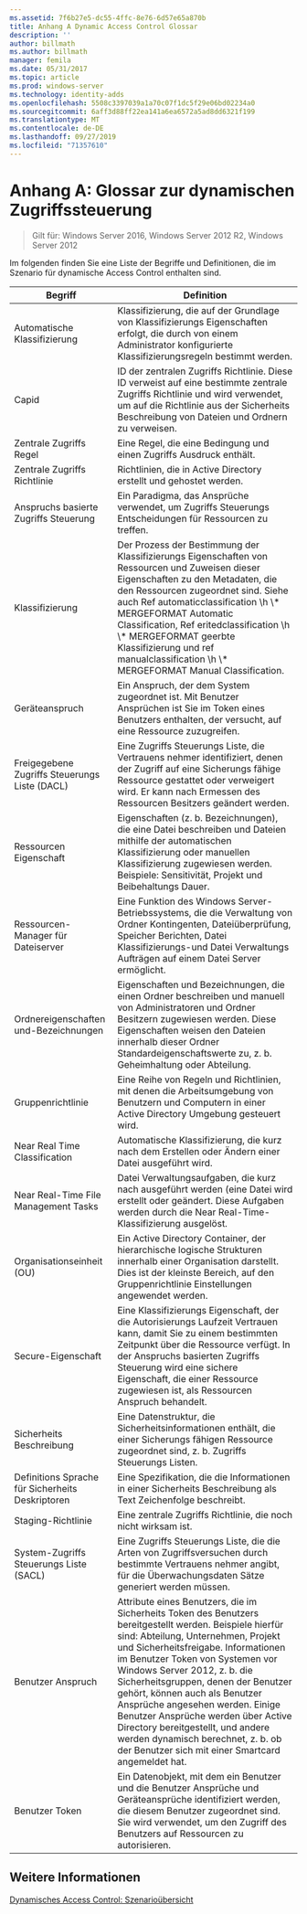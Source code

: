 ```yaml
---
ms.assetid: 7f6b27e5-dc55-4ffc-8e76-6d57e65a870b
title: Anhang A Dynamic Access Control Glossar
description: ''
author: billmath
ms.author: billmath
manager: femila
ms.date: 05/31/2017
ms.topic: article
ms.prod: windows-server
ms.technology: identity-adds
ms.openlocfilehash: 5508c3397039a1a70c07f1dc5f29e06bd02234a0
ms.sourcegitcommit: 6aff3d88ff22ea141a6ea6572a5ad8dd6321f199
ms.translationtype: MT
ms.contentlocale: de-DE
ms.lasthandoff: 09/27/2019
ms.locfileid: "71357610"
---
```

# <a name="appendix-a-dynamic-access-control-glossary"></a>Anhang A: Glossar zur dynamischen Zugriffssteuerung

>Gilt für: Windows Server 2016, Windows Server 2012 R2, Windows Server 2012

Im folgenden finden Sie eine Liste der Begriffe und Definitionen, die im Szenario für dynamische Access Control enthalten sind.  
  
|Begriff|Definition|  
|--------|--------------|  
|Automatische Klassifizierung|Klassifizierung, die auf der Grundlage von Klassifizierungs Eigenschaften erfolgt, die durch von einem Administrator konfigurierte Klassifizierungsregeln bestimmt werden.|  
|Capid|ID der zentralen Zugriffs Richtlinie. Diese ID verweist auf eine bestimmte zentrale Zugriffs Richtlinie und wird verwendet, um auf die Richtlinie aus der Sicherheits Beschreibung von Dateien und Ordnern zu verweisen.|  
|Zentrale Zugriffs Regel|Eine Regel, die eine Bedingung und einen Zugriffs Ausdruck enthält.|  
|Zentrale Zugriffs Richtlinie|Richtlinien, die in Active Directory erstellt und gehostet werden.|  
|Anspruchs basierte Zugriffs Steuerung|Ein Paradigma, das Ansprüche verwendet, um Zugriffs Steuerungs Entscheidungen für Ressourcen zu treffen.|  
|Klassifizierung|Der Prozess der Bestimmung der Klassifizierungs Eigenschaften von Ressourcen und Zuweisen dieser Eigenschaften zu den Metadaten, die den Ressourcen zugeordnet sind. Siehe auch Ref automaticclassification \h \\* MERGEFORMAT Automatic Classification, Ref eritedclassification \h \\\* MERGEFORMAT geerbte Klassifizierung und ref manualclassification \h \\\* MERGEFORMAT Manual Classification.|  
|Geräteanspruch|Ein Anspruch, der dem System zugeordnet ist.  Mit Benutzer Ansprüchen ist Sie im Token eines Benutzers enthalten, der versucht, auf eine Ressource zuzugreifen.|  
|Freigegebene Zugriffs Steuerungs Liste (DACL)|Eine Zugriffs Steuerungs Liste, die Vertrauens nehmer identifiziert, denen der Zugriff auf eine Sicherungs fähige Ressource gestattet oder verweigert wird. Er kann nach Ermessen des Ressourcen Besitzers geändert werden.|  
|Ressourcen Eigenschaft|Eigenschaften (z. b. Bezeichnungen), die eine Datei beschreiben und Dateien mithilfe der automatischen Klassifizierung oder manuellen Klassifizierung zugewiesen werden. Beispiele: Sensitivität, Projekt und Beibehaltungs Dauer.|  
|Ressourcen-Manager für Dateiserver|Eine Funktion des Windows Server-Betriebssystems, die die Verwaltung von Ordner Kontingenten, Dateiüberprüfung, Speicher Berichten, Datei Klassifizierungs-und Datei Verwaltungs Aufträgen auf einem Datei Server ermöglicht.|  
|Ordnereigenschaften und-Bezeichnungen|Eigenschaften und Bezeichnungen, die einen Ordner beschreiben und manuell von Administratoren und Ordner Besitzern zugewiesen werden. Diese Eigenschaften weisen den Dateien innerhalb dieser Ordner Standardeigenschaftswerte zu, z. b. Geheimhaltung oder Abteilung.|  
|Gruppenrichtlinie|Eine Reihe von Regeln und Richtlinien, mit denen die Arbeitsumgebung von Benutzern und Computern in einer Active Directory Umgebung gesteuert wird.|  
|Near Real Time Classification|Automatische Klassifizierung, die kurz nach dem Erstellen oder Ändern einer Datei ausgeführt wird.|  
|Near Real-Time File Management Tasks|Datei Verwaltungsaufgaben, die kurz nach ausgeführt werden (eine Datei wird erstellt oder geändert. Diese Aufgaben werden durch die Near Real-Time-Klassifizierung ausgelöst.|  
|Organisationseinheit (OU)|Ein Active Directory Container, der hierarchische logische Strukturen innerhalb einer Organisation darstellt. Dies ist der kleinste Bereich, auf den Gruppenrichtlinie Einstellungen angewendet werden.|  
|Secure-Eigenschaft|Eine Klassifizierungs Eigenschaft, der die Autorisierungs Laufzeit Vertrauen kann, damit Sie zu einem bestimmten Zeitpunkt über die Ressource verfügt. In der Anspruchs basierten Zugriffs Steuerung wird eine sichere Eigenschaft, die einer Ressource zugewiesen ist, als Ressourcen Anspruch behandelt.|  
|Sicherheits Beschreibung|Eine Datenstruktur, die Sicherheitsinformationen enthält, die einer Sicherungs fähigen Ressource zugeordnet sind, z. b. Zugriffs Steuerungs Listen.|  
|Definitions Sprache für Sicherheits Deskriptoren|Eine Spezifikation, die die Informationen in einer Sicherheits Beschreibung als Text Zeichenfolge beschreibt.|  
|Staging-Richtlinie|Eine zentrale Zugriffs Richtlinie, die noch nicht wirksam ist.|  
|System-Zugriffs Steuerungs Liste (SACL)|Eine Zugriffs Steuerungs Liste, die die Arten von Zugriffsversuchen durch bestimmte Vertrauens nehmer angibt, für die Überwachungsdaten Sätze generiert werden müssen.|  
|Benutzer Anspruch|Attribute eines Benutzers, die im Sicherheits Token des Benutzers bereitgestellt werden. Beispiele hierfür sind: Abteilung, Unternehmen, Projekt und Sicherheitsfreigabe.  Informationen im Benutzer Token von Systemen vor Windows Server 2012, z. b. die Sicherheitsgruppen, denen der Benutzer gehört, können auch als Benutzer Ansprüche angesehen werden. Einige Benutzer Ansprüche werden über Active Directory bereitgestellt, und andere werden dynamisch berechnet, z. b. ob der Benutzer sich mit einer Smartcard angemeldet hat.|  
|Benutzer Token|Ein Datenobjekt, mit dem ein Benutzer und die Benutzer Ansprüche und Geräteansprüche identifiziert werden, die diesem Benutzer zugeordnet sind. Sie wird verwendet, um den Zugriff des Benutzers auf Ressourcen zu autorisieren.|  
  
## <a name="see-also"></a>Weitere Informationen  
[Dynamisches Access Control: Szenarioübersicht](Dynamic-Access-Control--Scenario-Overview.md)  
  


